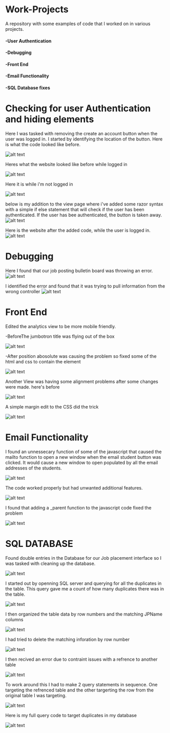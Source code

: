 # Work-Projects
A repository with some examples of code that I worked on in various projects.

#### -User Authentication

#### -Debugging

#### -Front End

#### -Email Functionality

#### -SQL Database fixes



# **Checking for user Authentication and hiding elements**

Here I was tasked with removing the create an account button when the user was logged in. I started by identifying the location of the button. Here is what the code looked like before. 

![alt text](https://github.com/Tmc802/Work-Projects/blob/master/Project%20screen%20shots/Hide%20Create%20Button%20On%20Loggin/HideButtonCodeBefore.jpg)

Heres what the website looked like before while logged in

![alt text](https://github.com/Tmc802/Work-Projects/blob/master/Project%20screen%20shots/Hide%20Create%20Button%20On%20Loggin/HideButtonWebsiteBefore.jpg)

Here it is while i'm not logged in

![alt text](https://github.com/Tmc802/Work-Projects/blob/master/Project%20screen%20shots/Hide%20Create%20Button%20On%20Loggin/HideButtonWebsiteBeforeNotLoggedIn.jpg)

below is my addition to the view page where i've added some razor syntax with a simple if else statement that will check if the user has been authenticated. If the user has bee authenticated, the button is taken away.
![alt text](https://github.com/Tmc802/Work-Projects/blob/master/Project%20screen%20shots/Hide%20Create%20Button%20On%20Loggin/HideButtonCodeAfter.jpg)

Here is the website after the added code, while the user is logged in.
![alt text](https://github.com/Tmc802/Work-Projects/blob/master/Project%20screen%20shots/Hide%20Create%20Button%20On%20Loggin/HideButtonWebsiteAfterLoggedIn.jpg)




# **Debugging**


Here I found that our job posting bulletin board was throwing an error.
![alt text](https://github.com/Tmc802/Work-Projects/blob/master/Project%20screen%20shots/Debugging%20JPBulletin%20Controller/JPBulletinsDebug.jpg)

I identified the error and found that it was trying to pull information from the wrong controller
![alt text](https://github.com/Tmc802/Work-Projects/blob/master/Project%20screen%20shots/Debugging%20JPBulletin%20Controller/JPBulletinDebugFix.jpg)


# **Front End**

Edited the analytics view to be more mobile friendly.


-BeforeThe jumbotron title was flying out of the box


![alt text](https://github.com/Tmc802/Work-Projects/blob/master/Project%20screen%20shots/making%20the%20Job%20Interface%20index%20page%20responsive%20and%20mobile%20friendly/AnalyticsViewBug.jpg)

-After
position abosolute was causing the problem so fixed some of the html and css to contain the element

![alt text](https://github.com/Tmc802/Work-Projects/blob/master/Project%20screen%20shots/making%20the%20Job%20Interface%20index%20page%20responsive%20and%20mobile%20friendly/JobInterface1.jpg)


Another View was having some alignment problems after some changes were made.
here's before


![alt text](https://github.com/Tmc802/Work-Projects/blob/master/Project%20screen%20shots/Alignment%20and%20Style%20Changes/JPnotificationsViewPic.jpg)

A simple margin edit to the CSS did the trick


![alt text](https://github.com/Tmc802/Work-Projects/blob/master/Project%20screen%20shots/Alignment%20and%20Style%20Changes/JPnotificationsFixedCodePic.jpg)

# **Email Functionality**

I found an unnessecary function of some of the javascript that caused the mailto function to open a new window when the email student button was clicked. It would cause a new window to open populated by all the email addresses of the students.


![alt text](https://github.com/Tmc802/Work-Projects/blob/master/Project%20screen%20shots/Email%20Functionality/emailFunctionalityWebsiteBefore.jpg)

The code worked properly but had unwanted additional features.

![alt text](https://github.com/Tmc802/Work-Projects/blob/master/Project%20screen%20shots/Email%20Functionality/emailFunctionalityCodeBefore.jpg)

I found that adding a _parent function to the javascript code fixed the problem

![alt text](https://github.com/Tmc802/Work-Projects/blob/master/Project%20screen%20shots/Email%20Functionality/emailFunctionalityCodeAfter.jpg)






# **SQL DATABASE**

Found double entries in the Database for our Job placement interface so I was tasked with cleaning up the database.

![alt text](https://github.com/Tmc802/Work-Projects/blob/master/Project%20screen%20shots/Database%20Management/JPStudentsTablePic.jpg)

I started out by openning SQL server and querying for all the duplicates in the table. This query gave me a count of how many duplicates there was in the table.


![alt text](https://github.com/Tmc802/Work-Projects/blob/master/Project%20screen%20shots/Database%20Management/DatabaseDuplicateQueryPic.jpg)

I then organized the table data by row numbers and the matching JPName columns

![alt text](https://github.com/Tmc802/Work-Projects/blob/master/Project%20screen%20shots/Database%20Management/DatabaseQueryCode.jpg)

I had tried to delete the matching inforation by row number

![alt text](https://github.com/Tmc802/Work-Projects/blob/master/Project%20screen%20shots/Database%20Management/DatabaseQueryAttemptCode.jpg
)

I then recived an error due to contraint issues with a refrence to another table 

![alt text](https://github.com/Tmc802/Work-Projects/blob/master/Project%20screen%20shots/Database%20Management/DatabaseContraintError.jpg)

To work around this I had to make 2 query statements in sequence. One targeting the refrenced table and the other targerting the row from the original table I was targeting. 

![alt text](https://github.com/Tmc802/Work-Projects/blob/master/Project%20screen%20shots/Database%20Management/DatabaseContraintWorkaround.jpg)

Here is my full query code to target duplicates in my database

![alt text](https://github.com/Tmc802/Work-Projects/blob/master/Project%20screen%20shots/Database%20Management/DatabaseManagementQuery.jpg)



